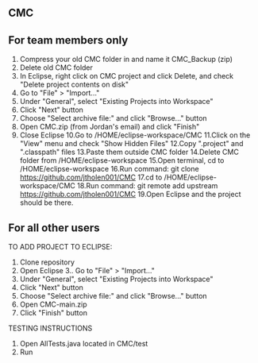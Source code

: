 ## CMC


## For team members only

1. Compress your old CMC folder in and name it CMC_Backup (zip)
2. Delete old CMC folder
3. In Eclipse, right click on CMC project and click Delete, and check "Delete project contents on disk"
4. Go to "File" > "Import..."
5. Under "General", select "Existing Projects into Workspace"
6. Click "Next" button
7. Choose "Select archive file:" and click "Browse..." button
8. Open CMC.zip (from Jordan's email) and click "Finish"
9. Close Eclipse
10.Go to /HOME/eclipse-workspace/CMC
11.Click on the "View" menu and check "Show Hidden Files"
12.Copy ".project" and ".classpath" files
13.Paste them outside CMC folder
14.Delete CMC folder from /HOME/eclipse-workspace
15.Open terminal, cd to /HOME/eclipse-workspace
16.Run command: git clone https://github.com/jtholen001/CMC
17.cd to /HOME/eclipse-workspace/CMC
18.Run command: git remote add upstream https://github.com/jtholen001/CMC
19.Open Eclipse and the project should be there.

## For all other users

TO ADD PROJECT TO ECLIPSE:
1. Clone repository
2. Open Eclipse
3.. Go to "File" > "Import..."
4. Under "General", select "Existing Projects into Workspace"
5. Click "Next" button
6. Choose "Select archive file:" and click "Browse..." button
7. Open CMC-main.zip
8. Click "Finish" button

TESTING INSTRUCTIONS

1) Open AllTests.java located in CMC/test
2) Run
